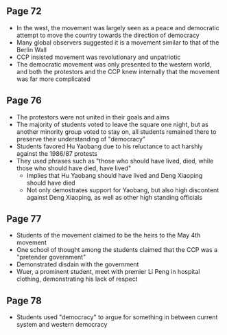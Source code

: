 
## Page 72
- In the west, the movement was largely seen as a peace and democratic attempt to move the country towards the direction of democracy
- Many global observers suggested it is a movement similar to that of the Berlin Wall 
- CCP insisted movement was revolutionary and unpatriotic
- The democratic movement was only presented to the western world, and both the protestors and the CCP knew internally that the movement was far more complicated

## Page 76
- The protestors were not united in their goals and aims
- The majority of students voted to leave the square one night, but as another minority group voted to stay on, all students remained there to preserve their understanding of "democracy"
- Students favored Hu Yaobang due to his reluctance to act harshly against the 1986/87 protests
- They used phrases such as "those who should have lived, died, while those who should have died, have lived"
	- Implies that Hu Yaobang should have lived and Deng Xiaoping should have died
	- Not only demostrates support for Yaobang, but also high discontent against Deng Xiaoping, as well as other high standing officials

## Page 77
- Students of the movement claimed to be the heirs to the May 4th movement
- One school of thought among the students claimed that the CCP was a "pretender government"
- Demonstrated disdain with the government
- Wuer, a prominent student, meet with premier Li Peng in hospital clothing, demonstrating his lack of respect

## Page 78
- Students used "democracy" to argue for something in between current system and western democracy
